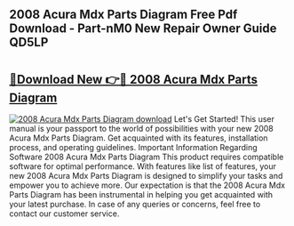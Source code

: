 ## 2008 Acura Mdx Parts Diagram Free Pdf Download - Part-nM0 New Repair Owner Guide QD5LP

# <h2><a href="http://dfuigh.blite.top/?on=2008+Acura+Mdx+Parts+Diagram">🔗Download New 👉🔴 2008 Acura Mdx Parts Diagram</a></h2>

[![2008 Acura Mdx Parts Diagram download](https://i.imgur.com/lujVjoI.png)](http://dfuigh.blite.top/?on=2008+Acura+Mdx+Parts+Diagram)
Let's Get Started! This user manual is your passport to the world of possibilities with your new 2008 Acura Mdx Parts Diagram. Get acquainted with its features, installation process, and operating guidelines. Important Information Regarding Software 2008 Acura Mdx Parts Diagram This product requires compatible software for optimal performance. With features like list of features, your new 2008 Acura Mdx Parts Diagram is designed to simplify your tasks and empower you to achieve more. Our expectation is that the 2008 Acura Mdx Parts Diagram has been instrumental in helping you get acquainted with your latest purchase. In case of any queries or concerns, feel free to contact our customer service.
